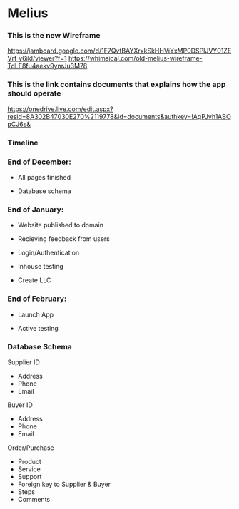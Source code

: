 # Melius

### This is the new Wireframe
https://jamboard.google.com/d/1F7QvtBAYXrxkSkHHViYxMP0DSPlJVY01ZEVrf_y6ikI/viewer?f=1
https://whimsical.com/old-melius-wireframe-TdLF8fu4aekv9ynrJu3M78

### This is the link contains documents that explains how the app should operate
https://onedrive.live.com/edit.aspx?resid=8A302B47030E270%2119778&id=documents&authkey=!AgPJvh1ABOpCJ6s&


### Timeline

### End of December:

* All pages finished

* Database schema

### End of January:

* Website published to domain

* Recieving feedback from users

* Login/Authentication

* Inhouse testing

* Create LLC

### End of February:

* Launch App

* Active testing

### Database Schema


Supplier ID
* Address
* Phone
* Email


Buyer ID
* Address
* Phone
* Email


Order/Purchase
* Product
* Service
* Support
* Foreign key to Supplier & Buyer
* Steps
* Comments
